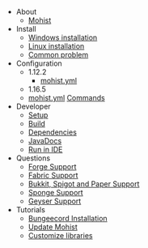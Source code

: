 - About
  - [Mohist]()
- Install
  - [Windows installation](install/windows.md)
  - [Linux installation](install/linux.md)
  - [Common problem](install/problem.md)
- Configuration
  - 1.12.2
    - [mohist.yml](config/mohist-yml-1.12.2.md)
  - 1.16.5
  - [mohist.yml](config/mohist-yml-1.16.5.md)
  [Commands](config/commands.md)
- Developer
  - [Setup](developer/setup.md)
  - [Build](developer/build.md)
  - [Dependencies](developer/dependencies.md)
  - [JavaDocs](developer/javadocs.md)
  - [Run in IDE](developer/run-mohist-in-ide.md)
- Questions
  - [Forge Support](questions/forge.md)
  - [Fabric Support](questions/fabric.md)
  - [Bukkit, Spigot and Paper Support](questions/bukkitspigotpaper.md)
  - [Sponge Support](questions/sponge.md)
  - [Geyser Support](questions/geysermc.md)
- Tutorials
  - [Bungeecord Installation](tutorials/bungeecord.md)
  - [Update Mohist](tutorials/update.md)
  - [Customize libraries](tutorials/customizelibraries.md)
